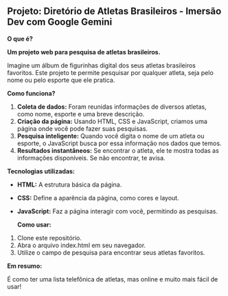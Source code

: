 ## Projeto: Diretório de Atletas Brasileiros - Imersão Dev com Google Gemini

**O que é?**

**Um projeto web para pesquisa de atletas brasileiros.**

Imagine um álbum de figurinhas digital dos seus atletas brasileiros favoritos. Este projeto te permite pesquisar por qualquer atleta, seja pelo nome ou pelo esporte que ele pratica.

**Como funciona?**

1. **Coleta de dados:** Foram reunidas informações de diversos atletas, como nome, esporte e uma breve descrição.
2. **Criação da página:** Usando HTML, CSS e JavaScript, criamos uma página onde você pode fazer suas pesquisas.
3. **Pesquisa inteligente:** Quando você digita o nome de um atleta ou esporte, o JavaScript busca por essa informação nos dados que temos.
4. **Resultados instantâneos:** Se encontrar o atleta, ele te mostra todas as informações disponíveis. Se não encontrar, te avisa.

**Tecnologias utilizadas:**

* **HTML:** A estrutura básica da página.
* **CSS:** Define a aparência da página, como cores e layout.
* **JavaScript:** Faz a página interagir com você, permitindo as pesquisas.

  **Como usar:**
  
1. Clone este repositório.
2. Abra o arquivo index.html em seu navegador.
3. Utilize o campo de pesquisa para encontrar seus atletas favoritos.


**Em resumo:**

É como ter uma lista telefônica de atletas, mas online e muito mais fácil de usar!




